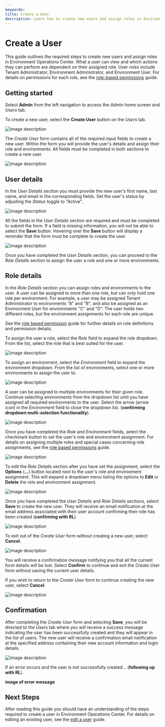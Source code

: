 ```yaml
---
keywords:
title: Create a User
description: Learn how to create new users and assign roles in Environment Operations Center. What a user can view and which actions they can perform are dependent on their assigned role. User roles include Tenant Administrator, Environment Administrator, and Environment User
---
```

# Create a User

This guide outlines the required steps to create new users and assign roles in Environment Operations Center. What a user can view and which actions they can perform are dependent on their assigned role. User roles include Tenant Administrator, Environment Administrator, and Environment User. For details on permissions for each role, see the [role-based permissions](../role-based-permission/role-based-permissions.md) guide.

## Getting started

Select **Admin** from the left navigation to access the *Admin* home screen and *Users* tab.

To create a new user, select the **Create User** button on the *Users* tab.

![image description](images/create-button.png)

The *Create User* form contains all of the required input fields to create a new user. Within the form you will provide the user's details and assign their role and environments. All fields must be completed in both sections to create a new user.

![image description](images/create-user.png)

## User details

In the *User Details* section you must provide the new user's first name, last name, and email in the corresponding fields. Set the user's status by adjusting the *Status* toggle to "Active".

![image description](images/create-user-details.png)

All the fields in the *User Details* section are required and must be completed to submit the form. If a field is missing information, you will not be able to select the **Save** button. Hovering over the **Save** button will display a reminder that the form must be complete to create the user.

![image description](images/create-save-disabled.png)

Once you have completed the *User Details* section, you can proceed to the *Role Details* section to assign the user a role and one or more environments.

## Role details

In the *Role Details* section you can assign roles and environments to the user. A user can be assigned to more than one role, but can only hold one role per environment. For example, a user may be assigned Tenant Administrator to environments "A" and "B", and also be assigned as an Environment User for environments "C" and "D". The user holds two different roles, but the environment assignments for each role are unique. 

See the [role based permission](../role-based-permission/role-based-permissions.md) guide for further details on role definitions and permission details.

To assign the user a role, select the *Role* field to expand the role dropdown. From the list, select the role that is best suited for the user.

![image description](images/create-role.png)

To assign an environment, select the *Environment* field to expand the environment dropdown. From the list of environments, select one or more environments to assign the user to.

![image description](images/create-env.png)

A user can be assigned to multiple environments for their given role. Continue selecting environments from the dropdown list until you have assigned all required environments to the user. Select the arrow (arrow icon) in the *Environment* field to close the dropdown list. (**confirming dropdown multi-selection functionality**).

![image description](images/create-multiple-envs.png)

Once you have completed the *Role* and *Environment* fields, select the checkmark button to set the user's role and environment assignment. For details on assigning multiple roles and special cases concerning role assignments, see the [role based permissions](../role-based-permission/role-based-permissions.md) guide.

![image description](images/create-select-checkmark.png)

To edit the *Role Details* section after you have set the assignment, select the **Options** (**...**) button located next to the user's role and environment assignment. This will expand a dropdown menu listing the options to **Edit** or **Delete** the role and environment assignment.

![image description](images/create-options.png)

Once you have completed the *User Details* and *Role Details* sections, select **Save** to create the new user. They will receive an email notification at the email address associated with their user account confirming their role has been created (**confirming with RL**).

![image description](images/create-save.png)

To exit out of the *Create User* form without creating a new user, select **Cancel**.

![image description](images/create-cancel.png)

You will receive a confirmation message notifying you that all the current form details will be lost. Select **Confirm** to continue and exit the *Create User* form without saving the current user details.

If you wish to return to the *Create User* form to continue creating the new user, select **Cancel**.

![image description](images/create-confirm-cancel.png)

## Confirmation

After completing the *Create User* form and selecting **Save**, you will be directed to the *Users* tab where you will receive a success message indicating the user has been successfully created and they will appear in the list of users. The new user will receive a confirmation email notification at the specified address containing their new account information and login details.

![image description](images/create-success.png)

If an error occurs and the user is not successfully created... (**following up with RL**).

**image of error message**

## Next Steps

After reading this guide you should have an understanding of the steps required to create a user in Environment Operations Center. For details on editing an existing user, see the [edit a user](edit-user.md) guide.
